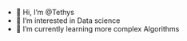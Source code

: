- 👋 Hi, I’m @Tethys
- 👀 I’m interested in Data science
- 🌱 I’m currently learning more complex Algorithms 

